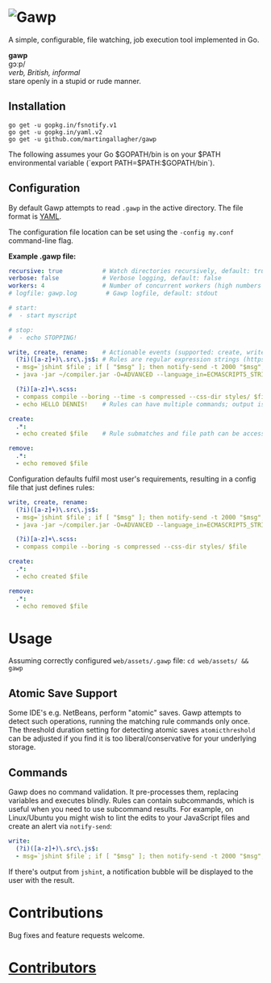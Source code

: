 # ![Gawp](http://praegress.us/gawp-logo.png)
A simple, configurable, file watching, job execution tool implemented in Go.

**gawp**<br>ɡɔːp/<br>*verb, British, informal*<br>stare openly in a stupid or rude manner.

## Installation
    go get -u gopkg.in/fsnotify.v1
    go get -u gopkg.in/yaml.v2
    go get -u github.com/martingallagher/gawp

The following assumes your Go $GOPATH/bin is on your $PATH environmental variable (`export PATH=$PATH:$GOPATH/bin`).

## Configuration
By default Gawp attempts to read `.gawp` in the active directory. The file format is [YAML](http://www.yaml.org/).

The configuration file location can be set using the `-config my.conf` command-line flag.

**Example .gawp file:**

```yaml
recursive: true           # Watch directories recursively, default: true
verbose: false            # Verbose logging, default: false
workers: 4                # Number of concurrent workers (high numbers can thrash IO), default: number CPUs / 2 (minimum 1)
# logfile: gawp.log        # Gawp logfile, default: stdout

# start:
#  - start myscript

# stop:
#  - echo STOPPING!

write, create, rename:    # Actionable events (supported: create, write, rename, remove, chmod), executed sequentially
  (?i)([a-z]+)\.src\.js$: # Rules are regular expression strings (https://code.google.com/p/re2/wiki/Syntax)
  - msg=`jshint $file`; if [ "$msg" ]; then notify-send -t 2000 "$msg"; fi
  - java -jar ~/compiler.jar -O=ADVANCED --language_in=ECMASCRIPT5_STRICT --formatting=SINGLE_QUOTES --define='DEBUG=false' --js_output_file=scripts/$1.js $file

  (?i)[a-z]+\.scss:
  - compass compile --boring --time -s compressed --css-dir styles/ $file
  - echo HELLO DENNIS!    # Rules can have multiple commands; output is written as-is to the Gawp log

create:
  .*:
  - echo created $file    # Rule submatches and file path can be accessed via $1, $2 ... $n (nth submatch) and $file

remove:
  .*:
  - echo removed $file
```

Configuration defaults fulfil most user's requirements, resulting in a config file that just defines rules:

```yaml
write, create, rename:
  (?i)([a-z]+)\.src\.js$:
  - msg=`jshint $file`; if [ "$msg" ]; then notify-send -t 2000 "$msg"; fi
  - java -jar ~/compiler.jar -O=ADVANCED --language_in=ECMASCRIPT5_STRICT --formatting=SINGLE_QUOTES --define='DEBUG=false' --js_output_file=scripts/$1.js $file

  (?i)[a-z]+\.scss:
  - compass compile --boring -s compressed --css-dir styles/ $file

create:
  .*:
  - echo created $file

remove:
  .*:
  - echo removed $file
```

# Usage
Assuming correctly configured `web/assets/.gawp` file: `cd web/assets/ && gawp`

## Atomic Save Support
Some IDE's e.g. NetBeans, perform "atomic" saves. Gawp attempts to detect such operations, running the matching rule commands only once. The threshold duration setting for detecting atomic saves `atomicthreshold` can be adjusted if you find it is too liberal/conservative for your underlying storage.

## Commands
Gawp does no command validation. It pre-processes them, replacing variables and executes blindly. Rules can contain subcommands, which is useful when you need to use subcommand results. For example, on Linux/Ubuntu you might wish to lint the edits to your JavaScript files and create an alert via `notify-send`:

```yaml
write:
  (?i)([a-z]+)\.src\.js$:
  - msg=`jshint $file`; if [ "$msg" ]; then notify-send -t 2000 "$msg"; fi
```

If there's output from `jshint`, a notification bubble will be displayed to the user with the result.

# Contributions
Bug fixes and feature requests welcome.

# [Contributors](https://github.com/martingallagher/gawp/graphs/contributors)

